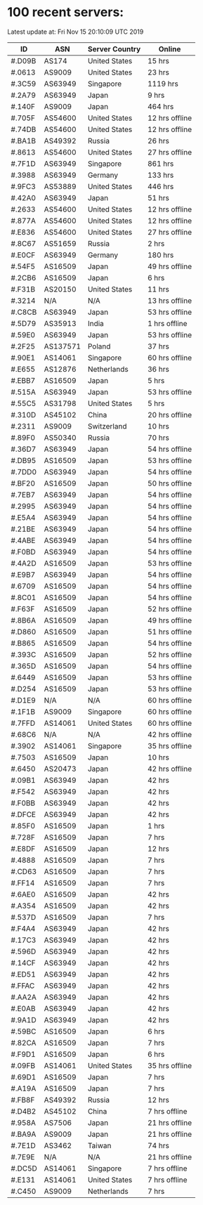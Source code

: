 # 100 recent servers:

Latest update at: Fri Nov 15 20:10:09 UTC 2019

| ID | ASN | Server Country | Online |
| -- | --- | -------------- | ------ |
| #.D09B | AS174 | United States | 15 hrs |
| #.0613 | AS9009 | United States | 23 hrs |
| #.3C59 | AS63949 | Singapore | 1119 hrs |
| #.2A79 | AS63949 | Japan | 9 hrs |
| #.140F | AS9009 | Japan | 464 hrs |
| #.705F | AS54600 | United States | 12 hrs offline |
| #.74DB | AS54600 | United States | 12 hrs offline |
| #.BA1B | AS49392 | Russia | 26 hrs |
| #.8613 | AS54600 | United States | 27 hrs offline |
| #.7F1D | AS63949 | Singapore | 861 hrs |
| #.3988 | AS63949 | Germany | 133 hrs |
| #.9FC3 | AS53889 | United States | 446 hrs |
| #.42A0 | AS63949 | Japan | 51 hrs |
| #.2633 | AS54600 | United States | 12 hrs offline |
| #.877A | AS54600 | United States | 12 hrs offline |
| #.E836 | AS54600 | United States | 27 hrs offline |
| #.8C67 | AS51659 | Russia | 2 hrs |
| #.E0CF | AS63949 | Germany | 180 hrs |
| #.54F5 | AS16509 | Japan | 49 hrs offline |
| #.2CB6 | AS16509 | Japan | 6 hrs |
| #.F31B | AS20150 | United States | 11 hrs |
| #.3214 | N/A | N/A | 13 hrs offline |
| #.C8CB | AS63949 | Japan | 53 hrs offline |
| #.5D79 | AS35913 | India | 1 hrs offline |
| #.59E0 | AS63949 | Japan | 53 hrs offline |
| #.2F25 | AS137571 | Poland | 37 hrs |
| #.90E1 | AS14061 | Singapore | 60 hrs offline |
| #.E655 | AS12876 | Netherlands | 36 hrs |
| #.EBB7 | AS16509 | Japan | 5 hrs |
| #.515A | AS63949 | Japan | 53 hrs offline |
| #.55C5 | AS31798 | United States | 5 hrs |
| #.310D | AS45102 | China | 20 hrs offline |
| #.2311 | AS9009 | Switzerland | 10 hrs |
| #.89F0 | AS50340 | Russia | 70 hrs |
| #.36D7 | AS63949 | Japan | 54 hrs offline |
| #.DB95 | AS16509 | Japan | 53 hrs offline |
| #.7DD0 | AS63949 | Japan | 54 hrs offline |
| #.BF20 | AS16509 | Japan | 50 hrs offline |
| #.7EB7 | AS63949 | Japan | 54 hrs offline |
| #.2995 | AS63949 | Japan | 54 hrs offline |
| #.E5A4 | AS63949 | Japan | 54 hrs offline |
| #.21BE | AS63949 | Japan | 54 hrs offline |
| #.4ABE | AS63949 | Japan | 54 hrs offline |
| #.F0BD | AS63949 | Japan | 54 hrs offline |
| #.4A2D | AS16509 | Japan | 53 hrs offline |
| #.E9B7 | AS63949 | Japan | 54 hrs offline |
| #.6709 | AS16509 | Japan | 54 hrs offline |
| #.8C01 | AS16509 | Japan | 54 hrs offline |
| #.F63F | AS16509 | Japan | 52 hrs offline |
| #.8B6A | AS16509 | Japan | 49 hrs offline |
| #.D860 | AS16509 | Japan | 51 hrs offline |
| #.B865 | AS16509 | Japan | 54 hrs offline |
| #.393C | AS16509 | Japan | 52 hrs offline |
| #.365D | AS16509 | Japan | 54 hrs offline |
| #.6449 | AS16509 | Japan | 53 hrs offline |
| #.D254 | AS16509 | Japan | 53 hrs offline |
| #.D1E9 | N/A | N/A | 60 hrs offline |
| #.1F1B | AS9009 | Singapore | 60 hrs offline |
| #.7FFD | AS14061 | United States | 60 hrs offline |
| #.68C6 | N/A | N/A | 42 hrs offline |
| #.3902 | AS14061 | Singapore | 35 hrs offline |
| #.7503 | AS16509 | Japan | 10 hrs |
| #.6450 | AS20473 | Japan | 42 hrs offline |
| #.09B1 | AS63949 | Japan | 42 hrs |
| #.F542 | AS63949 | Japan | 42 hrs |
| #.F0BB | AS63949 | Japan | 42 hrs |
| #.DFCE | AS63949 | Japan | 42 hrs |
| #.85F0 | AS16509 | Japan | 1 hrs |
| #.728F | AS16509 | Japan | 7 hrs |
| #.E8DF | AS16509 | Japan | 12 hrs |
| #.4888 | AS16509 | Japan | 7 hrs |
| #.CD63 | AS16509 | Japan | 7 hrs |
| #.FF14 | AS16509 | Japan | 7 hrs |
| #.6AE0 | AS16509 | Japan | 42 hrs |
| #.A354 | AS16509 | Japan | 42 hrs |
| #.537D | AS16509 | Japan | 7 hrs |
| #.F4A4 | AS63949 | Japan | 42 hrs |
| #.17C3 | AS63949 | Japan | 42 hrs |
| #.596D | AS63949 | Japan | 42 hrs |
| #.14CF | AS63949 | Japan | 42 hrs |
| #.ED51 | AS63949 | Japan | 42 hrs |
| #.FFAC | AS63949 | Japan | 42 hrs |
| #.AA2A | AS63949 | Japan | 42 hrs |
| #.E0AB | AS63949 | Japan | 42 hrs |
| #.9A1D | AS63949 | Japan | 42 hrs |
| #.59BC | AS16509 | Japan | 6 hrs |
| #.82CA | AS16509 | Japan | 7 hrs |
| #.F9D1 | AS16509 | Japan | 6 hrs |
| #.09FB | AS14061 | United States | 35 hrs offline |
| #.69D1 | AS16509 | Japan | 7 hrs |
| #.A19A | AS16509 | Japan | 7 hrs |
| #.FB8F | AS49392 | Russia | 12 hrs |
| #.D4B2 | AS45102 | China | 7 hrs offline |
| #.958A | AS7506 | Japan | 21 hrs offline |
| #.BA9A | AS9009 | Japan | 21 hrs offline |
| #.7E1D | AS3462 | Taiwan | 74 hrs |
| #.7E9E | N/A | N/A | 21 hrs offline |
| #.DC5D | AS14061 | Singapore | 7 hrs offline |
| #.E131 | AS14061 | United States | 7 hrs offline |
| #.C450 | AS9009 | Netherlands | 7 hrs |

